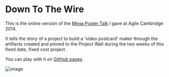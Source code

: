 Down To The Wire
================

This is the online version of the [Mega Poster Talk](http://agilecambridge.net/ac2014/sessions/index.php?session=36) I gave at Agile Cambridge 2014.

It tells the story of a project to build a 'video postcard' maker through the artifacts created and
pinned to the Project Wall during the two weeks of this fixed date, fixed cost project.

You can play with it on [GitHub pages](http://worldofchris.github.io/down-to-the-wire/).

![image](assets/project-wall.jpg)


